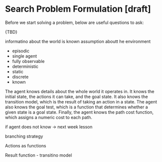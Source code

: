 # Search Problem Formulation [draft]

Before we start solving a problem, below are useful questions to ask:

{TBD}

informatino about the world is known
assumption aboutt he environment

- episodic
- single agent
- fully observable
- deterministic
- static
- discrete
- known

The agent knows details about the whole world it operates in. It knows the initial state, the actions it can take, and the goal state. It also knows the transition model, which is the result of taking an action in a state. The agent also knows the goal test, which is a function that determines whether a given state is a goal state. Finally, the agent knows the path cost function, which assigns a numeric cost to each path.

if agent does not know -> next week lesson

branching strategy

Actions as functions

Result function - transitino model

